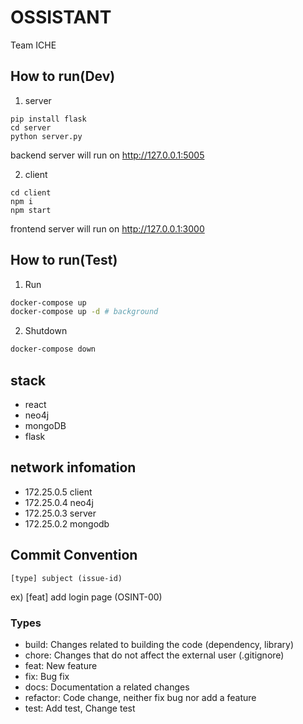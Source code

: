 # OSSISTANT
Team ICHE

## How to run(Dev)

1. server

```shell
pip install flask
cd server
python server.py
```

backend server will run on http://127.0.0.1:5005


2. client

```shell
cd client
npm i
npm start
```

frontend server will run on http://127.0.0.1:3000

## How to run(Test)

1. Run
```bash
docker-compose up
docker-compose up -d # background 
```

2. Shutdown
```bash
docker-compose down 
```

## stack 
- react
- neo4j
- mongoDB
- flask 

## network infomation 
- 172.25.0.5 client 
- 172.25.0.4 neo4j
- 172.25.0.3 server
- 172.25.0.2 mongodb 

## Commit Convention
```
[type] subject (issue-id)
```
ex) [feat] add login page (OSINT-00)

### Types
- build: Changes related to building the code (dependency, library)
- chore: Changes that do not affect the external user (.gitignore)
- feat: New feature
- fix: Bug fix
- docs: Documentation a related changes
- refactor: Code change, neither fix bug nor add a feature
- test: Add test, Change test